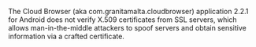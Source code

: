 The Cloud Browser (aka com.granitamalta.cloudbrowser) application 2.2.1 for Android does not verify X.509 certificates from SSL servers, which allows man-in-the-middle attackers to spoof servers and obtain sensitive information via a crafted certificate.
